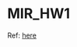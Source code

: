 # MIR_HW1

Ref: [here](https://hackmd.io/p1LSI4XUTISlXZt_nhsm_w?both#httpshackmdiojcIQHKVCRPO6uCAvCdqTDwboth-MIR-Hw1)
